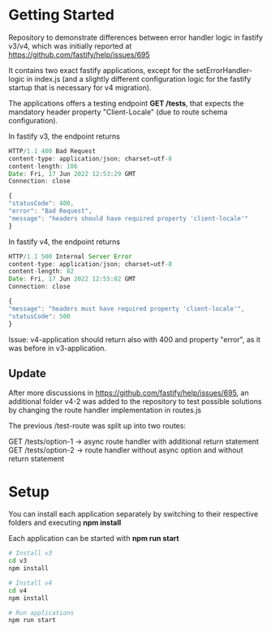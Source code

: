 # Getting Started

Repository to demonstrate differences between error handler logic in fastify v3/v4, which was initially reported at https://github.com/fastify/help/issues/695

It contains two exact fastify applications, except for the setErrorHandler-logic in index.js (and a slightly different configuration logic for the fastify startup that is necessary for v4 migration).

The applications offers a testing endpoint **GET /tests**, that expects the mandatory header property "Client-Locale" (due to route schema configuration).

In fastify v3, the endpoint returns

```javascript
HTTP/1.1 400 Bad Request
content-type: application/json; charset=utf-8
content-length: 106
Date: Fri, 17 Jun 2022 12:53:29 GMT
Connection: close

{
"statusCode": 400,
"error": "Bad Request",
"message": "headers should have required property 'client-locale'"
}
```

In fastify v4, the endpoint returns

```javascript
HTTP/1.1 500 Internal Server Error
content-type: application/json; charset=utf-8
content-length: 82
Date: Fri, 17 Jun 2022 12:55:02 GMT
Connection: close

{
"message": "headers must have required property 'client-locale'",
"statusCode": 500
}
```

Issue: v4-application should return also with 400 and property "error", as it was before in v3-application.

## Update

After more discussions in https://github.com/fastify/help/issues/695, an additional folder v4-2 was added to the repository to test possible solutions by changing the route handler implementation in routes.js

The previous /test-route was split up into two routes:

GET /tests/option-1 -> async route handler with additional return statement
GET /tests/option-2 -> route handler without async option and without return statement

# Setup

You can install each application separately by switching to their respective folders and executing **npm install**

Each application can be started with **npm run start**

```bash
# Install v3
cd v3
npm install

# Install v4
cd v4
npm install

# Run applications
npm run start
```
